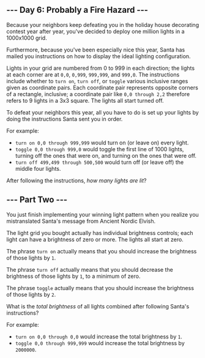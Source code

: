 <article class="day-desc"><h2>--- Day 6: Probably a Fire Hazard ---</h2><p>Because your neighbors keep defeating you in the holiday house decorating contest year after year, you've decided to deploy one million lights in a <span title="Hey, be glad I'm not asking for the resistance between two points!">1000x1000 grid</span>.</p>
<p>Furthermore, because you've been especially nice this year, Santa has mailed you instructions on how to display the ideal lighting configuration.</p>
<p>Lights in your grid are numbered from 0 to 999 in each direction; the lights at each corner are at <code>0,0</code>, <code>0,999</code>, <code>999,999</code>, and <code>999,0</code>. The instructions include whether to <code>turn on</code>, <code>turn off</code>, or <code>toggle</code> various inclusive ranges given as coordinate pairs.  Each coordinate pair represents opposite corners of a rectangle, inclusive; a coordinate pair like <code>0,0 through 2,2</code> therefore refers to 9 lights in a 3x3 square.  The lights all start turned off.
</p><p>To defeat your neighbors this year, all you have to do is set up your lights by doing the instructions Santa sent you in order.</p>
<p>For example:</p>
<ul>
<li><code>turn on 0,0 through 999,999</code> would turn on (or leave on) every light.</li>
<li><code>toggle 0,0 through 999,0</code> would toggle the first line of 1000 lights, turning off the ones that were on, and turning on the ones that were off.</li>
<li><code>turn off 499,499 through 500,500</code> would turn off (or leave off) the middle four lights.</li>
</ul>
<p>After following the instructions, <em>how many lights are lit</em>?</p>
</article><article class="day-desc"><h2 id="part2">--- Part Two ---</h2><p>You just finish implementing your winning light pattern when you realize you mistranslated Santa's message from Ancient Nordic Elvish.</p>
<p>The light grid you bought actually has individual brightness controls; each light can have a brightness of zero or more.  The lights all start at zero.</p>
<p>The phrase <code>turn on</code> actually means that you should increase the brightness of those lights by <code>1</code>.</p>
<p>The phrase <code>turn off</code> actually means that you should decrease the brightness of those lights by <code>1</code>, to a minimum of zero.</p>
<p>The phrase <code>toggle</code> actually means that you should increase the brightness of those lights by <code>2</code>.</p>
<p>What is the <em>total brightness</em> of all lights combined after following Santa's instructions?</p>
<p>For example:</p>
<ul>
<li><code>turn on 0,0 through 0,0</code> would increase the total brightness by <code>1</code>.</li>
<li><code>toggle 0,0 through 999,999</code> would increase the total brightness by <code>2000000</code>.</li>
</ul>
</article>